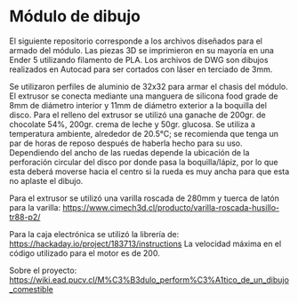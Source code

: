 # Módulo de dibujo

El siguiente repositorio corresponde a los archivos diseñados para el armado del módulo. Las piezas 3D se imprimieron en su mayoría en una Ender 5 utilizando filamento de PLA. Los archivos de DWG son dibujos realizados en Autocad para ser cortados con láser en terciado de 3mm.

Se utilizaron perfiles de aluminio de 32x32 para armar el chasis del módulo.
El extrusor se conecta mediante una manguera de silicona food grade de 8mm de diámetro interior y 11mm de diámetro exterior a la boquilla del disco.
Para el relleno del extrusor se utilizó una ganache de 200gr. de chocolate 54%, 200gr. crema de leche y 50gr. glucosa. Se utiliza a temperatura ambiente, alrededor de 20.5°C; se recomienda que tenga un par de horas de reposo después de haberla hecho para su uso.
Dependiendo del ancho de las ruedas depende la ubicación de la perforación circular del disco por donde pasa la boquilla/lápiz, por lo que esta deberá moverse hacia el centro si la rueda es muy ancha para que esta no aplaste el dibujo.

Para el extrusor se utilizó una varilla roscada de 280mm y tuerca de latón para la varilla: https://www.cimech3d.cl/producto/varilla-roscada-husillo-tr88-p2/

Para la caja electrónica se utilizó la librería de: https://hackaday.io/project/183713/instructions
La velocidad máxima en el código utilizado para el motor es de 200.



Sobre el proyecto: https://wiki.ead.pucv.cl/M%C3%B3dulo_perform%C3%A1tico_de_un_dibujo_comestible
